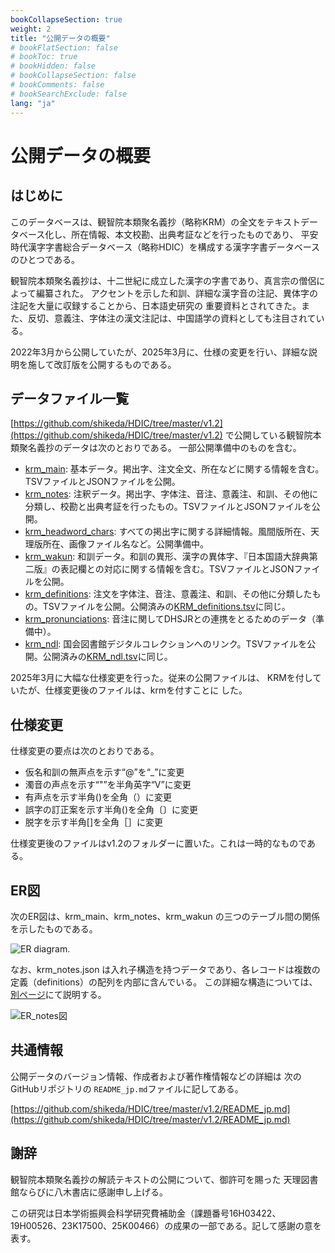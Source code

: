 ```yaml
---
bookCollapseSection: true
weight: 2
title: "公開データの概要"
# bookFlatSection: false
# bookToc: true
# bookHidden: false
# bookCollapseSection: false
# bookComments: false
# bookSearchExclude: false
lang: "ja"
---
```


# 公開データの概要

## はじめに

このデータベースは、観智院本類聚名義抄（略称KRM）の全文をテキストデータベース化し、所在情報、本文校勘、出典考証などを行ったものであり、
平安時代漢字字書総合データベース（略称HDIC）を構成する漢字字書データベースのひとつである。

観智院本類聚名義抄は、十二世紀に成立した漢字の字書であり、真言宗の僧侶によって編纂された。
アクセントを示した和訓、詳細な漢字音の注記、異体字の注記を大量に収録することから、日本語史研究の
重要資料とされてきた。また、反切、意義注、字体注の漢文注記は、中国語学の資料としても注目されている。

2022年3月から公開していたが、2025年3月に、仕様の変更を行い、詳細な説明を施して改訂版を公開するものである。

## データファイル一覧

[https://github.com/shikeda/HDIC/tree/master/v1.2](https://github.com/shikeda/HDIC/tree/master/v1.2)
で公開している観智院本類聚名義抄のデータは次のとおりである。
一部公開準備中のものを含む。

- [krm_main](./02-01-main/): 基本データ。掲出字、注文全文、所在などに関する情報を含む。TSVファイルとJSONファイルを公開。
- [krm_notes](./02-02-notes/): 注釈データ。掲出字、字体注、音注、意義注、和訓、その他に分類し、校勘と出典考証を行ったもの。TSVファイルとJSONファイルを公開。
- [krm_headword_chars](./02-03-krm-headword-chars/): すべての掲出字に関する詳細情報。風間版所在、天理版所在、画像ファイル名など。公開準備中。
- [krm_wakun](./02-04-wakun/): 和訓データ。和訓の異形、漢字の異体字、『日本国語大辞典第二版』の表記欄との対応に関する情報を含む。TSVファイルとJSONファイルを公開。
- [krm_definitions](./02-05-definitions/): 注文を字体注、音注、意義注、和訓、その他に分類したもの。TSVファイルを公開。公開済みの[KRM_definitions.tsv](https://github.com/shikeda/HDIC/KRM_definitions.tsv)に同じ。
- [krm_pronunciations](./02-06-pronunciations/): 音注に関してDHSJRとの連携をとるためのデータ（準備中）。
- [krm_ndl](./02-07-ndl/): 国会図書館デジタルコレクションへのリンク。TSVファイルを公開。公開済みの[KRM_ndl.tsv](https://github.com/shikeda/HDIC/KRM_ndl.tsv)に同じ。

2025年3月に大幅な仕様変更を行った。従来の公開ファイルは、
KRMを付していたが、仕様変更後のファイルは、krmを付すことに
した。

## 仕様変更

仕様変更の要点は次のとおりである。

- 仮名和訓の無声点を示す“@”を“_”に変更
- 濁音の声点を示す“"”を半角英字“V”に変更
- 有声点を示す半角()を全角（）に変更
- 誤字の訂正案を示す半角()を全角〔〕に変更
- 脱字を示す半角[]を全角［］に変更

仕様変更後のファイルはv1.2のフォルダーに置いた。これは一時的なものである。

## ER図

次のER図は、krm_main、krm_notes、krm_wakun の三つのテーブル間の関係を示したものである。

![ER diagram.](/images/krmer.drawio.png)

なお、krm_notes.json は入れ子構造を持つデータであり、各レコードは複数の定義（definitions）の配列を内部に含んでいる。
この詳細な構造については、[別ページ](./02-02-notes)にて説明する。


![ER_notes図](/images/krm_notes_er.drawio.png)


## 共通情報

公開データのバージョン情報、作成者および著作権情報などの詳細は
次のGitHubリポジトリの `README_jp.md`ファイルに記してある。

[https://github.com/shikeda/HDIC/tree/master/v1.2/README_jp.md](https://github.com/shikeda/HDIC/tree/master/v1.2/README_jp.md)


## 謝辞

観智院本類聚名義抄の解読テキストの公開について、御許可を賜った
天理図書館ならびに八木書店に感謝申し上げる。


この研究は日本学術振興会科学研究費補助金（課題番号16H03422、 19H00526、23K17500、25K00466）の成果の一部である。記して感謝の意を表す。


